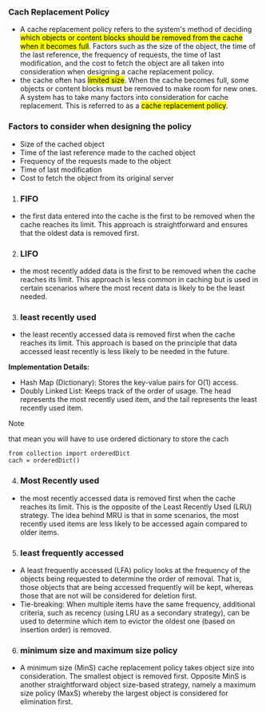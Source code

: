 ### Cach Replacement Policy
- A cache replacement policy refers to the system's method of deciding <mark>which objects or content blocks should be removed from the cache when it becomes full</mark>. Factors such as the size of the object, the time of the last reference, the frequency of requests, the time of last modification, and the cost to fetch the object are all taken into consideration when designing a cache replacement policy.
- the cache often has <mark>limited size</mark>. When the cache becomes full, some objects or content blocks must be removed to make room for new ones. A system has to take many factors into consideration for cache replacement. This is referred to as a <mark>cache replacement policy</mark>. 

### Factors to consider when designing the policy
- Size of the cached object
- Time of the last reference made to the cached object
- Frequency of the requests made to the object
- Time of last modification
- Cost to fetch the object from its original server

1. ### FIFO
- the first data entered into the cache is the first to be removed when the cache reaches its limit. This approach is straightforward and ensures that the oldest data is removed first.

2. ### LIFO
- the most recently added data is the first to be removed when the cache reaches its limit. This approach is less common in caching but is used in certain scenarios where the most recent data is likely to be the least needed.

3. ### least recently used
- the least recently accessed data is removed first when the cache reaches its limit. This approach is based on the principle that data accessed least recently is less likely to be needed in the future.

**Implementation Details:**
- Hash Map (Dictionary): Stores the key-value pairs for O(1) access.
- Doubly Linked List: Keeps track of the order of usage. The head represents the most recently used item, and the tail represents the least recently used item.
> [!NOTE]
> that mean you will have to use ordered dictionary to store the cach
```
from collection import orderedDict
cach = orderedDict()
```
4. ### Most Recently used
- the most recently accessed data is removed first when the cache reaches its limit. This is the opposite of the Least Recently Used (LRU) strategy. The idea behind MRU is that in some scenarios, the most recently used items are less likely to be accessed again compared to older items.

5. ### least frequently accessed
- A least frequently accessed (LFA) policy looks at the frequency of the objects being requested to determine the order of removal. That is, those objects that are being accessed frequently will be kept, whereas those that are not will be considered for deletion first. 
- Tie-breaking: When multiple items have the same frequency, additional criteria, such as recency (using LRU as a secondary strategy), can be used to determine which item to evictor the oldest one (based on insertion order) is removed.

6. ### minimum size and maximum size policy
- A minimum size (MinS) cache replacement policy takes object size into consideration. The smallest object is removed first. Opposite MinS is another straightforward object size-based strategy, namely a 
maximum size policy (MaxS) whereby the largest object is considered for elimination first.

